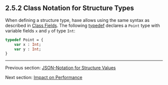 ## 2.5.2 Class Notation for Structure Types

When defining a structure type, haxe allows using the same syntax as described in [Class Fields](4-Class_Fields.md). The following [typedef](3.1-Typedef.md) declares a `Point` type with variable fields `x` and `y` of type `Int`:

```haxe
typedef Point = {
    var x : Int;
    var y : Int;
}
```

---

Previous section: [JSON-Notation for Structure Values](2.5.1-JSON-Notation_for_Structure_Values.md)

Next section: [Impact on Performance](2.5.4-Impact_on_Performance.md)